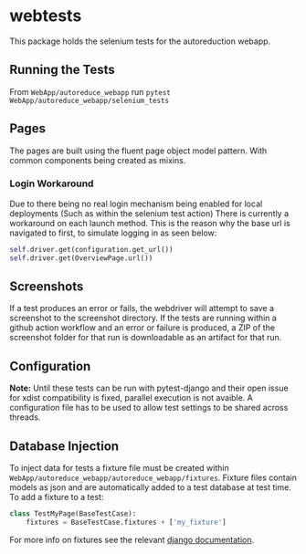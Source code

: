 # webtests

This package holds the selenium tests for the autoreduction webapp.
## Running the Tests
From `WebApp/autoreduce_webapp` run `pytest WebApp/autoreduce_webapp/selenium_tests`

## Pages
The pages are built using the fluent page object model pattern. With common components being created
as mixins.

### Login Workaround
Due to there being no real login mechanism being enabled for local deployments (Such as
within the selenium test action) There is currently a workaround on each launch method.
This is the reason why the base url is navigated to first, to simulate logging in as
seen below:
```python
self.driver.get(configuration.get_url())
self.driver.get(OverviewPage.url())
```

## Screenshots
If a test produces an error or fails, the webdriver will attempt to save a screenshot to the
screenshot directory. If the tests are running within a github action workflow and an error or
failure is produced, a ZIP of the screenshot folder for that run is downloadable as an artifact for
that run.

## Configuration
**Note:** Until these tests can be run with pytest-django and their open issue for xdist compatibility is fixed,
parallel execution is not avaible.
A configuration file has to be used to allow test settings to be shared across threads.

## Database Injection
To inject data for tests a fixture file must be created within `WebApp/autoreduce_webapp/autoreduce_webapp/fixtures`.
Fixture files contain models as json and are automatically added to a test database at test time.
To add a fixture to a test:
```python
class TestMyPage(BaseTestCase):
    fixtures = BaseTestCase.fixtures + ['my_fixture']
```
For more info on fixtures see the relevant [django documentation](https://docs.djangoproject.com/en/3.1/howto/initial-data/).
